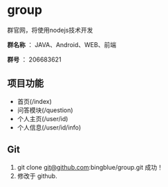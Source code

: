 group
=====

群官网，将使用nodejs技术开发

**群名称** ： JAVA、Android、WEB、前端

**群号** ： 206683621

## 项目功能 ##

- 首页(/index)
- 问答模块(/question)
- 个人主页(/user/id)
- 个人信息(/user/id/info)

## Git ##
1. git clone git@github.com:bingblue/group.git 成功！
2. 修改于 github.
